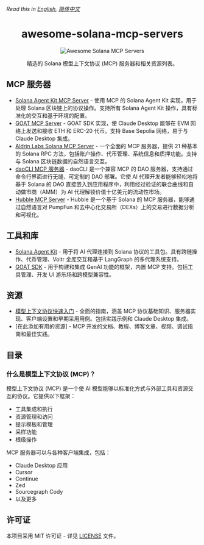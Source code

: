 _Read this in [English](README.md), [简体中文](README.zh-CN.md)_

<div align="center">

# awesome-solana-mcp-servers

![Awesome Solana MCP Servers](banner.png)

精选的 Solana 模型上下文协议 (MCP) 服务器和相关资源列表。

</div>

## MCP 服务器

- [Solana Agent Kit MCP Server](https://github.com/sendaifun/solana-agent-kit/tree/main/examples/agent-kit-mcp-server) - 使用 MCP 的 Solana Agent Kit 实现，用于处理 Solana 区块链上的协议操作。支持所有 Solana Agent Kit 操作，具有标准化的交互和基于环境的配置。
- [GOAT MCP Server](https://github.com/goat-sdk/goat/tree/main/typescript/examples/by-framework/model-context-protocol) - GOAT SDK 实现，使 Claude Desktop 能够在 EVM 网络上发送和接收 ETH 和 ERC-20 代币。支持 Base Sepolia 网络，易于与 Claude Desktop 集成。
- [Aldrin Labs Solana MCP Server](https://github.com/Aldrin-labs/solana-mcp-server) - 一个全面的 MCP 服务器，提供 21 种基本的 Solana RPC 方法，包括账户操作、代币管理、系统信息和质押功能。支持与 Solana 区块链数据的自然语言交互。
- [daoCLI MCP 服务器](https://github.com/DaoCLI/daoCLI-init) - daoCLI 是一个兼容 MCP 的 DAO 服务器，支持通过命令行界面进行无缝、可定制的 DAO 部署。它使 AI 代理开发者能够轻松地将基于 Solana 的 DAO 直接嵌入到应用程序中，利用经过验证的联合曲线和自动做市商（AMM）为 AI 代理解锁价值十亿美元的流动性市场。
- [Hubble MCP Server](https://github.com/HubbleVision/hubble-ai-mcp) - Hubble 是一个基于 Solana 的 MCP 服务器，能够通过自然语言对 PumpFun 和去中心化交易所（DEXs）上的交易进行数据分析和可视化。

## 工具和库

- [Solana Agent Kit](https://github.com/sendaifun/solana-agent-kit) - 用于将 AI 代理连接到 Solana 协议的工具包。具有跨链操作、代币管理、Voltr 金库交互和基于 LangGraph 的多代理系统支持。
- [GOAT SDK](https://github.com/goat-sdk/goat) - 用于构建和集成 GenAI 功能的框架，内置 MCP 支持。包括工具管理、开发 UI 游乐场和跨模型兼容性。

## 资源

- [模型上下文协议快速入门](https://glama.ai/blog/2024-11-25-model-context-protocol-quickstart) - 全面的指南，涵盖 MCP 协议基础知识、服务器实现、客户端设置和早期采用用例。包括实践示例和 Claude Desktop 集成。
- [在此添加有用的资源] - MCP 开发的文档、教程、博客文章、视频、调试指南和最佳实践。

## 目录

### 什么是模型上下文协议 (MCP)？

模型上下文协议 (MCP) 是一个使 AI 模型能够以标准化方式与外部工具和资源交互的协议。它提供以下框架：

- 工具集成和执行
- 资源管理和访问
- 提示模板和管理
- 采样功能
- 根级操作

MCP 服务器可以与各种客户端集成，包括：

- Claude Desktop 应用
- Cursor
- Continue
- Zed
- Sourcegraph Cody
- 以及更多

## 许可证

本项目采用 MIT 许可证 - 详见 [LICENSE](LICENSE) 文件。
